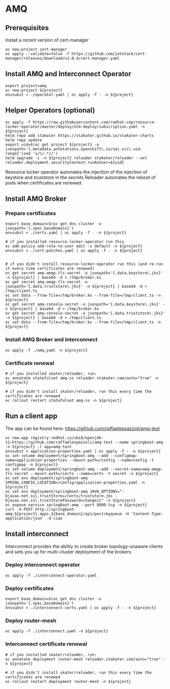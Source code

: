# AMQ

## Prerequisites

Install a recent version of cert-manager

```shell
oc new-project cert-manager
oc apply --validate=false -f https://github.com/jetstack/cert-manager/releases/download/v1.0.4/cert-manager.yaml
```

## Install AMQ and Interconnect Operator

```shell
export project=amq
oc new-project ${project}
envsubst < ./operator.yaml | oc apply -f - -n ${project}
```

## Helper Operators (optional)

```shell
oc apply -f https://raw.githubusercontent.com/redhat-cop/resource-locker-operator/master/deploy/olm-deploy/subscription.yaml -n ${project}
helm repo add stakater https://stakater.github.io/stakater-charts
helm repo update
export uid=$(oc get project ${project} -o jsonpath='{.metadata.annotations.openshift\.io/sa\.scc\.uid-range}'|sed 's/\/.*//')
helm upgrade -i -n ${project} reloader stakater/reloader --set reloader.deployment.securityContext.runAsUser=${uid}
```

Resource locker operator automates the injection of the injection of keystore and truststore in the secrets
Reloader automates the reboot of pods when certificates are renewed.

## Install AMQ Broker

### Prepare certificates

```shell
export base_domain=$(oc get dns cluster -o jsonpath='{.spec.baseDomain}')
envsubst < ./certs.yaml | oc apply -f - -n ${project}

# if you installed resource-locker-operator run this
oc adm policy add-role-to-user edit -z default -n ${project}
envsubst < ./cert-patches.yaml | oc apply -f - -n ${project}


# if you didn't install resource-locker-operator run this (and re-run it every time certificates are renewed)
oc get secret amq-amqp-tls-secret -o jsonpath='{.data.keystore\.jks}' -n ${project} | base64 -d > /tmp/broker.ks
oc get secret amq-amqp-tls-secret -o jsonpath='{.data.truststore\.jks}' -n ${project} | base64 -d > /tmp/client.ts
oc set data --from-file=/tmp/broker.ks --from-file=/tmp/client.ts -n ${project}
oc get secret amq-console-secret -o jsonpath='{.data.keystore\.jks}' -n ${project} | base64 -d > /tmp/broker.ks
oc get secret amq-console-secret -o jsonpath='{.data.truststore\.jks}' -n ${project} | base64 -d > /tmp/client.ts
oc set data --from-file=/tmp/broker.ks --from-file=/tmp/client.ts -n ${project}
```



### Install AMQ Broker and Interconnect

```shell
oc apply -f ./amq.yaml -n ${project}
```

### Certificate renewal

```shell
# if you installed skater/reloader, run:
oc annotate statefulset amq-ss reloader.stakater.com/auto="true" -n ${project}

# if you didn't install skater/reloader, run this every time the certificates are renewed
oc rollout restart statefulset amq-ss -n ${project}
```

## Run a client app

The app can be found here: https://github.com/raffaelespazzoli/amq-test

```shell
oc new-app registry.redhat.io/ubi8/openjdk-11~https://github.com/raffaelespazzoli/amq-test --name springboot-amq -n ${project} -l app=amq-test
envsubst < application-properties.yaml | oc apply -f - -n ${project}
oc set volume deployment/springboot-amq --add --configmap-name=application-properties --mount-path=/config --name=config -t configmap -n ${project}
oc set volume deployment/springboot-amq --add --secret-name=amq-amqp-tls-secret --mount-path=/certs --name=certs -t secret -n ${project}
oc set env deployment/springboot-amq SPRING_CONFIG_LOCATION=/config/application-properties.yaml -n ${project}
oc set env deployment/springboot-amq JAVA_OPTIONS="-Djavax.net.ssl.trustStore=/certs/truststore.jks -Djavax.net.ssl.trustStorePassword=changeit" -n ${project}
oc expose service springboot-amq --port 8080-tcp -n ${project}
curl -X POST http://springboot-amq-${project}.apps.${base_domain}/api/post/myqueue -H 'Content-Type: application/json' -d ciao
```

## Install interconnect

Interconnect provides the ability to create broker topology-unaware clients and sets you up for multi-cluster deployment of the brokers.

### Deploy interconnect operator

```shell
oc apply -f ./interconnect-operator.yaml
```

### Deploy certificates

```shell
export base_domain=$(oc get dns cluster -o jsonpath='{.spec.baseDomain}')
envsubst < ./interconnect-certs.yaml | oc apply -f - -n ${project}
```

### Deploy router-mesh

```shell
oc apply -f ./interconnect.yaml -n ${project}
```

### Interconnect certificate renewal

```shell
# if you installed skater/reloader, run:
oc annotate deployment router-mesh reloader.stakater.com/auto="true" -n ${project}

# if you didn't install skater/reloader, run this every time the certificates are renewed
oc rollout restart deployment router-mesh -n ${project}
```
